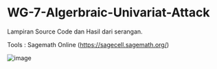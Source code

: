 # WG-7-Algerbraic-Univariat-Attack
Lampiran Source Code dan Hasil dari serangan.

Tools :
Sagemath Online (https://sagecell.sagemath.org/)

![image](https://github.com/user-attachments/assets/cb71870b-cb6b-4fa8-bcaa-585cbd59080a)
